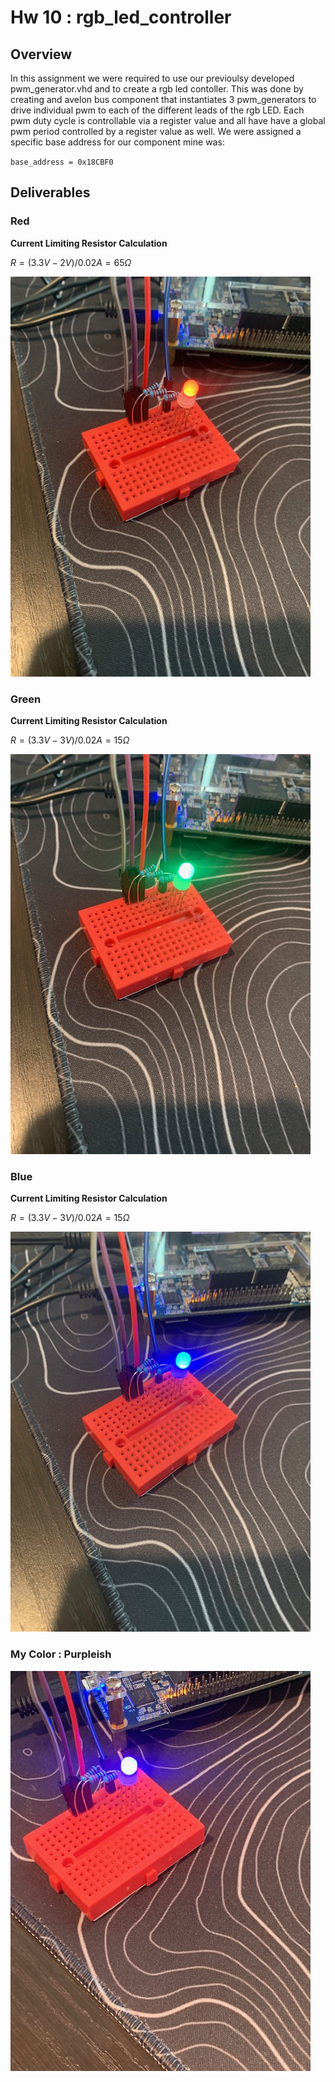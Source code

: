 # Hw 10 : rgb_led_controller 

## Overview
In this assignment we were required to use our previoulsy developed pwm_generator.vhd and to create a rgb led contoller. This was done by creating and avelon bus component that instantiates 3 pwm_generators to drive individual pwm to each of the different leads of the rgb LED. Each pwm duty cycle is controllable via a register value and all have have a global pwm period controlled by a register value as well. We were assigned a specific base address for our component mine was:

`base_address = 0x18CBF0`

## Deliverables

### Red 
**Current Limiting Resistor Calculation**

$R = (3.3V - 2V) / 0.02A = 65Ω$



![Red LED Image](/docs/assets/hw10photos/RED_LED.jpg)


### Green
**Current Limiting Resistor Calculation**

$R = (3.3V - 3V) / 0.02A = 15Ω$

![Green LED Image](/docs/assets/hw10photos/Green_LED.jpg)


### Blue
**Current Limiting Resistor Calculation**

$R = (3.3V - 3V) / 0.02A = 15Ω$

![Blue LED Image](/docs/assets/hw10photos/Blue_LED.jpg)


### My Color : Purpleish

![My Color LED Image](/docs/assets/hw10photos/My_color_LED.jpg)


